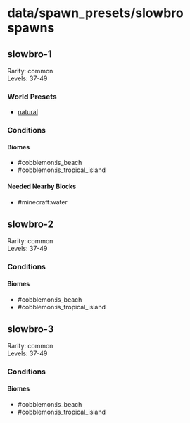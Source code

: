 # data/spawn_presets/slowbro spawns  
  
## slowbro-1  
Rarity: common  
Levels: 37-49  
  
### World Presets  
* [natural](/data/world_presets/natural.md)  
  
### Conditions  
  
#### Biomes  
  * #cobblemon:is_beach
  * #cobblemon:is_tropical_island
  
  
#### Needed Nearby Blocks  
  * #minecraft:water
  
  
## slowbro-2  
Rarity: common  
Levels: 37-49  
  
### Conditions  
  
#### Biomes  
  * #cobblemon:is_beach
  * #cobblemon:is_tropical_island
  
  
## slowbro-3  
Rarity: common  
Levels: 37-49  
  
### Conditions  
  
#### Biomes  
  * #cobblemon:is_beach
  * #cobblemon:is_tropical_island
  
